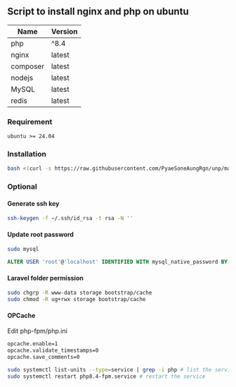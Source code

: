 ## Script to install nginx and php on ubuntu

| Name | Version |
| ----------- | ----------- |
| php | ^8.4 |
| nginx | latest |
| composer | latest |
| nodejs | latest |
| MySQL | latest |
| redis | latest |


### Requirement
```
ubuntu >= 24.04
```

### Installation
```bash
bash <(curl -s https://raw.githubusercontent.com/PyaeSoneAungRgn/unp/main/install.sh)
```

### Optional

#### Generate ssh key

```bash
ssh-keygen -f ~/.ssh/id_rsa -t rsa -N ''
```

#### Update root password

```bash
sudo mysql
```

```sql
ALTER USER 'root'@'localhost' IDENTIFIED WITH mysql_native_password BY 'password';
```

#### Laravel folder permission

```bash
sudo chgrp -R www-data storage bootstrap/cache
sudo chmod -R ug+rwx storage bootstrap/cache
```

#### OPCache
Edit php-fpm/php.ini
```txt
opcache.enable=1
opcache.validate_timestamps=0
opcache.save_comments=0
```
```bash
sudo systemctl list-units --type=service | grep -i php # list the services
sudo systemctl restart php8.4-fpm.service # restart the service
```

